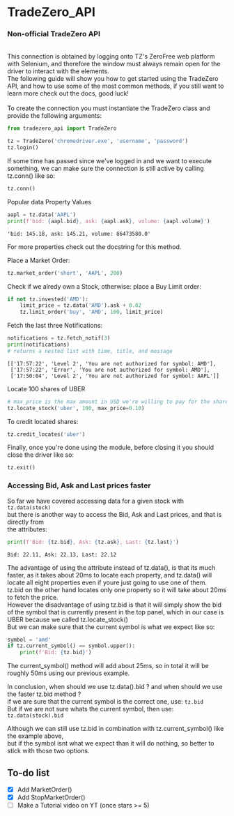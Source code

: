# TradeZero_API

### Non-official TradeZero API
<br />
This connection is obtained by logging onto TZ's ZeroFree web platform with Selenium, and therefore the window must always remain open for the driver to interact with the elements.<br />
The following guide will show you how to get started using the TradeZero API, and how to use some of the most common methods, if you still want to learn more check out the docs, good luck!<br /><br />
To create the connection you must instantiate the TradeZero class and provide the following arguments:

```python
from tradezero_api import TradeZero

tz = TradeZero('chromedriver.exe', 'username', 'password')
tz.login()
```
If some time has passed since we've logged in and we want to execute something, we can make sure the connection is still active by calling tz.conn() like so:
```python
tz.conn()
```
Popular data Property Values
```python
aapl = tz.data('AAPL')
print(f'bid: {aapl.bid}, ask: {aapl.ask}, volume: {aapl.volume}')
```
```
'bid: 145.18, ask: 145.21, volume: 86473580.0'
```
For more properties check out the docstring for this method.  

Place a Market Order:
```python
tz.market_order('short', 'AAPL', 200)  
```
Check if we alredy own a Stock, otherwise: place a Buy Limit order:
```python
if not tz.invested('AMD'):  
    limit_price = tz.data('AMD').ask + 0.02
    tz.limit_order('buy', 'AMD', 100, limit_price)
```
Fetch the last three Notifications:
```python
notifications = tz.fetch_notif(3)
print(notifications)
# returns a nested list with time, title, and message
```
```
[['17:57:22', 'Level 2', 'You are not authorized for symbol: AMD'],
 ['17:57:22', 'Error', 'You are not authorized for symbol: AMD'],
 ['17:50:04', 'Level 2', 'You are not authorized for symbol: AAPL']]
```
Locate 100 shares of UBER
```python
# max_price is the max amount in USD we're willing to pay for the shares
tz.locate_stock('uber', 100, max_price=0.10)
```
To credit located shares:
```python
tz.credit_locates('uber')
```
Finally, once you're done using the module, before closing it you should close the driver like so:
```python
tz.exit()
```

### Accessing Bid, Ask and Last prices faster
So far we have covered accessing data for a given stock with ```tz.data(stock)```  
but there is another way to access the Bid, Ask and Last prices, and that is directly from  
the attributes:
```python
print(f'Bid: {tz.bid}, Ask: {tz.ask}, Last: {tz.last}')
```
```
Bid: 22.11, Ask: 22.13, Last: 22.12
```
The advantage of using the attribute instead of tz.data(), is that its much faster, 
as it takes about 20ms to locate each property, and tz.data() will locate all eight properties
even if youre just going to use one of them.  
tz.bid on the other hand locates only one property so it will take about 20ms 
to fetch the price.  
However the disadvantage of using tz.bid is that it will simply show the 
bid of the symbol that is currently present in the top panel, which in our case is UBER 
because we called tz.locate_stock()  
But we can make sure that the current symbol is what we expect like so:  
```python
symbol = 'amd'
if tz.current_symbol() == symbol.upper():
    print(f'Bid: {tz.bid}')
```
The current_symbol() method will add about 25ms, so in total it will be roughly 50ms 
using our previous example.  

In conclusion, when should we use tz.data().bid ? and when should we use the faster tz.bid method ?  
if we are sure that the current symbol is the correct one, use: ```tz.bid```  
But if we are not sure whats the current symbol, then use: ```tz.data(stock).bid```  

Although we can still use tz.bid in combination with tz.current_symbol() like the example above,  
but if the symbol isnt what we expect than it will do nothing, so better to stick with those
two options.

<!-- Task List -->
## To-do list
* [x] Add MarketOrder()
* [x] Add StopMarketOrder()
* [ ] Make a Tutorial video on YT (once stars >= 5)
